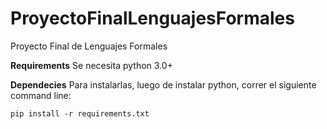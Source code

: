 # ProyectoFinalLenguajesFormales
Proyecto Final de Lenguajes Formales

**Requirements**
Se necesita python 3.0+

**Dependecies**
Para instalarlas, luego de instalar python, correr el siguiente command line:

```
pip install -r requirements.txt
```

